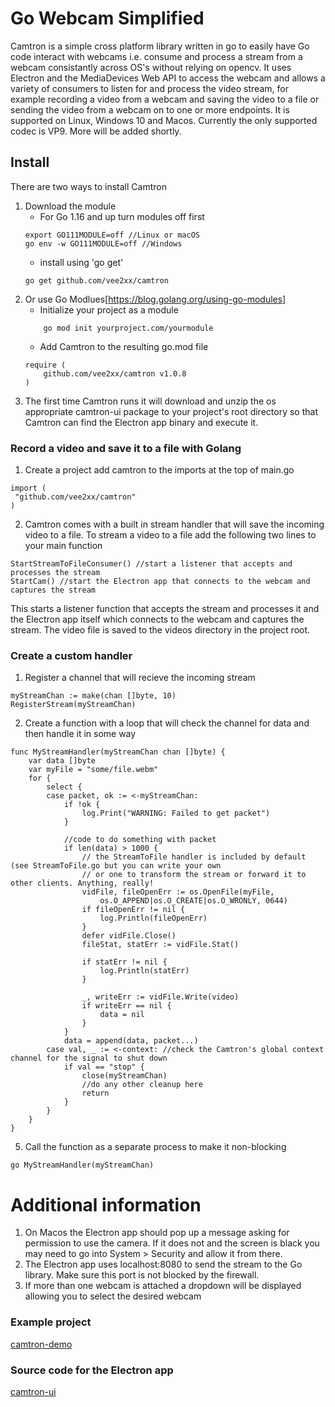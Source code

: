 # Go Webcam Simplified
Camtron is a simple cross platform library written in go to easily have Go code interact with webcams i.e. consume and process a stream from a webcam consistantly across OS's without relying on opencv. It uses Electron and the MediaDevices Web API to access the webcam and allows a variety of consumers to listen for and process the video stream, for example recording a video from a webcam and saving the video to a file or sending the video from a webcam on to one or more endpoints. It is supported on Linux, Windows 10 and Macos. Currently the only supported codec is VP9. More will be added shortly.

## Install
There are two ways to install Camtron
1. Download the module
    * For Go 1.16 and up turn modules off first
    ```
    export GO111MODULE=off //Linux or macOS
    go env -w GO111MODULE=off //Windows
    ```
    * install using 'go get'
    ```
    go get github.com/vee2xx/camtron
    ```
2. Or use Go Modlues[https://blog.golang.org/using-go-modules]
    * Initialize your project as a module
    ```
    	go mod init yourproject.com/yourmodule
    ```
    * Add Camtron to the resulting go.mod file
    ```
    require (
	    github.com/vee2xx/camtron v1.0.8
    )
    ```
3. The first time Camtron runs it will download and unzip the os appropriate camtron-ui package to your project's root directory so that Camtron can find the Electron app binary and execute it.

### Record a video and save it to a file with Golang
1. Create a project add camtron to the imports at the top of main.go
```
import (
 "github.com/vee2xx/camtron"
)
```
2. Camtron comes with a built in stream handler that will save the incoming video to a file. To stream a video to a file add the following two lines to your main function
```
StartStreamToFileConsumer() //start a listener that accepts and processes the stream
StartCam() //start the Electron app that connects to the webcam and captures the stream
```
This starts a listener function that accepts the stream and processes it and the Electron app itself which connects to the webcam and captures the stream. The video file is saved to the videos directory in the project root.

### Create a custom handler
1. Register a channel that will recieve the incoming stream
```
myStreamChan := make(chan []byte, 10)
RegisterStream(myStreamChan)
```
2. Create a function with a loop that will check the channel for data and then handle it in some way
```
func MyStreamHandler(myStreamChan chan []byte) {
	var data []byte
	var myFile = "some/file.webm"
	for {
		select {
		case packet, ok := <-myStreamChan:
			if !ok {
				log.Print("WARNING: Failed to get packet")
			}

			//code to do something with packet
			if len(data) > 1000 {
				// the StreamToFile handler is included by default (see StreamToFile.go but you can write your own
				// or one to transform the stream or forward it to other clients. Anything, really!
				vidFile, fileOpenErr := os.OpenFile(myFile,
					os.O_APPEND|os.O_CREATE|os.O_WRONLY, 0644)
				if fileOpenErr != nil {
					log.Println(fileOpenErr)
				}
				defer vidFile.Close()
				fileStat, statErr := vidFile.Stat()

				if statErr != nil {
					log.Println(statErr)
				}

				_, writeErr := vidFile.Write(video)
				if writeErr == nil {
					data = nil
				}
			}
			data = append(data, packet...)
		case val, _ := <-context: //check the Camtron's global context channel for the signal to shut down
			if val == "stop" {
				close(myStreamChan)
				//do any other cleanup here
				return
			}
		}
	}
}
```
5. Call the function as a separate process to make it non-blocking
```
go MyStreamHandler(myStreamChan)
```

# Additional information
1. On Macos the Electron app should pop up a message asking for permission to use the camera. If it does not and the screen is black you may need to go into System > Security and allow it from there.
2. The Electron app uses localhost:8080 to send the stream to the Go library. Make sure this port is not blocked by the firewall.
3. If more than one webcam is attached a dropdown will be displayed allowing you to select the desired webcam

### Example project
[camtron-demo](https://github.com/vee2xx/camtron-demo)

### Source code for the Electron app
[camtron-ui](https://github.com/vee2xx/camtron-ui)
